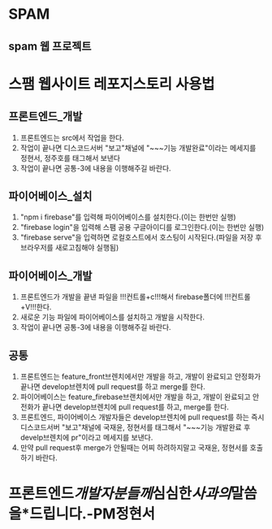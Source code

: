 # SPAM

## spam 웹 프로젝트

# 스팸 웹사이트 레포지스토리 사용법

## 프론트엔드\_개발

1. 프론트엔드는 src에서 작업을 한다.
2. 작업이 끝나면 디스코드서버 "보고"채널에 "~~~기능 개발완료"이라는 메세지를 정현서, 정주호를 태그해서 보낸다
3. 작업이 끝나면 공통-3에 내용을 이행해주길 바란다.

## 파이어베이스\_설치

1. "npm i firebase"를 입력해 파이어베이스를 설치한다.(이는 한번만 실행)
2. "firebase login"을 입력해 스팸 공용 구글아이디를 로그인한다.(이는 한번만 실행)
3. "firebase serve"을 입력하면 로컬호스트에서 호스팅이 시작된다.(파일을 저장 후 브라우저를 새로고침해야 실행됨)

## 파이어베이스\_개발

1. 프론트엔드가 개발을 끝낸 파일을 !!!컨트롤+c!!!해서 firebase폴더에 !!!컨트롤+V!!!한다.
2. 새로운 기능 파일에 파이어베이스를 설치하고 개발을 시작한다.
3. 작업이 끝나면 공통-3에 내용을 이행해주길 바란다.

## 공통

1. 프론트엔드는 feature_front브렌치에서만 개발을 하고, 개발이 완료되고 안정화가 끝나면 develop브렌치에 pull request를 하고 merge를 한다.
2. 파이어베이스는 feature_firebase브랜치에서만 개발을 하고, 개발이 완료되고 안전화가 끝나면 develop브렌치에 pull request를 하고, merge를 한다.
3. 프론트엔드, 파이어베이스 개발자들은 develop브렌치에 pull request를 하는 즉시 디스코드서버 "보고"채널에 국재윤, 정현서를 태그해서 "~~~기능 개발완료 후 develp브렌치에 pr"이라고 메세지를 보낸다.
4. 만약 pull request후 merge가 안될때는 어찌 하려하지말고 국재윤, 정현서를 호출하기 바란다.

# 프론트엔드*개발자분들께*심심한*사과의*말씀을\*드립니다.-PM정현서

